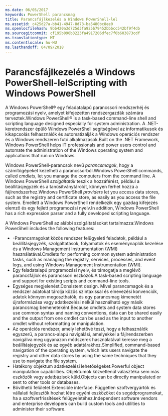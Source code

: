```yaml
---
ms.date: 06/05/2017
keywords: PowerShell parancsmag
title: Parancsfájlkezelés a Windows PowerShell-lel
ms.assetid: c425d27a-bb41-4947-8d73-ba5480bc8ee0
ms.openlocfilehash: 9bb420a3d725d3fa925b79452bbbcc542bf9f4db
ms.sourcegitcommit: cf195b090b3223fa4917206dfec7f0b603873cdf
ms.translationtype: MT
ms.contentlocale: hu-HU
ms.lasthandoff: 04/09/2018
---
```

# <a name="scripting-with-windows-powershell"></a><span data-ttu-id="b08ef-103">Parancsfájlkezelés a Windows PowerShell-lel</span><span class="sxs-lookup"><span data-stu-id="b08ef-103">Scripting with Windows PowerShell</span></span>

<span data-ttu-id="b08ef-104">A Windows PowerShell® egy feladatalapú parancssori rendszerhéj és programozási nyelv, amelyet kifejezetten rendszergazdák számára terveztek.</span><span class="sxs-lookup"><span data-stu-id="b08ef-104">Windows PowerShell® is a task-based command-line shell and scripting language designed especially for system administration.</span></span> <span data-ttu-id="b08ef-105">A .NET-keretrendszer épülő Windows PowerShell segítségével az informatikusok és kikapcsolás felhasználók és automatizálják a Windows operációs rendszer és a Windows rendszeren futó alkalmazások.</span><span class="sxs-lookup"><span data-stu-id="b08ef-105">Built on the .NET Framework, Windows PowerShell helps IT professionals and power users control and automate the administration of the Windows operating system and applications that run on Windows.</span></span>

<span data-ttu-id="b08ef-106">Windows PowerShell-parancsok nevű *parancsmagok*, hogy a számítógépeket kezelheti a parancssorból.</span><span class="sxs-lookup"><span data-stu-id="b08ef-106">Windows PowerShell commands, called *cmdlets*, let you manage the computers from the command line.</span></span> <span data-ttu-id="b08ef-107">A Windows PowerShell *szolgáltatók* teszik a hozzáférést, például a beállításjegyzék és a tanúsítványtárolót, könnyen férhet hozzá a fájlrendszerhez.</span><span class="sxs-lookup"><span data-stu-id="b08ef-107">Windows PowerShell *providers* let you access data stores, such as the registry and certificate store, as easily as you access the file system.</span></span> <span data-ttu-id="b08ef-108">Emellett a Windows PowerShell rendelkezik egy gazdag kifejezés elemző és egy fejlett programozási nyelv.</span><span class="sxs-lookup"><span data-stu-id="b08ef-108">In addition, Windows PowerShell has a rich expression parser and a fully developed scripting language.</span></span>

<span data-ttu-id="b08ef-109">A Windows PowerShell az alábbi szolgáltatásokat tartalmazza:</span><span class="sxs-lookup"><span data-stu-id="b08ef-109">Windows PowerShell includes the following features:</span></span>

- <span data-ttu-id="b08ef-110">-Parancsmagokat közös rendszer felügyeleti feladatok, például a beállításjegyzék, szolgáltatások, folyamatok és eseménynaplók kezelése és a Windows Management Instrumentation (WMI) használatával.</span><span class="sxs-lookup"><span data-stu-id="b08ef-110">Cmdlets for performing common system administration tasks, such as managing the registry, services, processes, and event logs, and using Windows Management Instrumentation (WMI).</span></span>
- <span data-ttu-id="b08ef-111">Egy feladatalapú programozási nyelv, és támogatja a meglévő parancsfájlok és parancssori eszközök.</span><span class="sxs-lookup"><span data-stu-id="b08ef-111">A task-based scripting language and support for existing scripts and command-line tools.</span></span>
- <span data-ttu-id="b08ef-112">Egységes megjelenést.</span><span class="sxs-lookup"><span data-stu-id="b08ef-112">Consistent design.</span></span> <span data-ttu-id="b08ef-113">Mivel parancsmagok és a rendszer adatokat tárolja közös szintaxissal és elnevezési konvenciók, adatok könnyen megoszthatók, és egy parancsmag kimenetét újraformázása vagy adatkezelési nélkül használható egy másik parancsmag bemeneteként.</span><span class="sxs-lookup"><span data-stu-id="b08ef-113">Because cmdlets and system data stores use common syntax and naming conventions, data can be shared easily and the output from one cmdlet can be used as the input to another cmdlet without reformatting or manipulation.</span></span>
- <span data-ttu-id="b08ef-114">Az operációs rendszer, amely lehetővé teszi, hogy a felhasználók egyszerű, a parancs-alapú navigálási, amelyekkel a fájlrendszerben navigálva meg ugyanazon módszerek használatával keresse meg a beállításjegyzék és az egyéb adattárakhoz.</span><span class="sxs-lookup"><span data-stu-id="b08ef-114">Simplified, command-based navigation of the operating system, which lets users navigate the registry and other data stores by using the same techniques that they use to navigate the file system.</span></span>
- <span data-ttu-id="b08ef-115">Hatékony objektum adatkezelési lehetőségeket.</span><span class="sxs-lookup"><span data-stu-id="b08ef-115">Powerful object manipulation capabilities.</span></span> <span data-ttu-id="b08ef-116">Objektumok közvetlenül választéka sem más eszközök vagy adatbázisok küld.</span><span class="sxs-lookup"><span data-stu-id="b08ef-116">Objects can be directly manipulated or sent to other tools or databases.</span></span>
- <span data-ttu-id="b08ef-117">Bővíthető felületet.</span><span class="sxs-lookup"><span data-stu-id="b08ef-117">Extensible interface.</span></span> <span data-ttu-id="b08ef-118">Független szoftvergyártók és vállalati fejlesztők hozhat létre egyéni eszközöket és segédprogramokat, ha a szoftverfrissítések felügyeletéhez.</span><span class="sxs-lookup"><span data-stu-id="b08ef-118">Independent software vendors and enterprise developers can build custom tools and utilities to administer their software.</span></span>